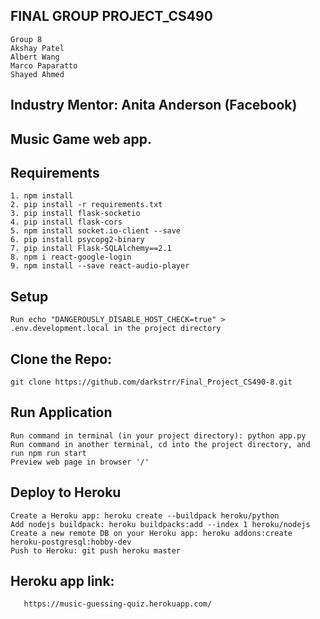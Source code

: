 ## FINAL GROUP PROJECT_CS490

    Group 8
    Akshay Patel
    Albert Wang
    Marco Paparatto
    Shayed Ahmed

## Industry Mentor: Anita Anderson (Facebook)

## Music Game web app.

## Requirements

    1. npm install
    2. pip install -r requirements.txt
    3. pip install flask-socketio
    4. pip install flask-cors
    5. npm install socket.io-client --save
    6. pip install psycopg2-binary
    7. pip install Flask-SQLAlchemy==2.1
    8. npm i react-google-login
    9. npm install --save react-audio-player

## Setup

    Run echo "DANGEROUSLY_DISABLE_HOST_CHECK=true" > .env.development.local in the project directory

## Clone the Repo:

    git clone https://github.com/darkstrr/Final_Project_CS490-8.git

## Run Application

    Run command in terminal (in your project directory): python app.py
    Run command in another terminal, cd into the project directory, and run npm run start
    Preview web page in browser '/'

## Deploy to Heroku

    Create a Heroku app: heroku create --buildpack heroku/python
    Add nodejs buildpack: heroku buildpacks:add --index 1 heroku/nodejs
    Create a new remote DB on your Heroku app: heroku addons:create heroku-postgresql:hobby-dev
    Push to Heroku: git push heroku master

## Heroku app link:

       https://music-guessing-quiz.herokuapp.com/
